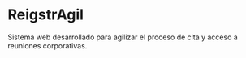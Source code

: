 # ReigstrAgil
Sistema web desarrollado para agilizar el proceso de cita y acceso a reuniones corporativas.
